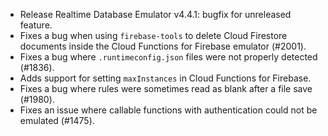 * Release Realtime Database Emulator v4.4.1: bugfix for unreleased feature.
* Fixes a bug when using `firebase-tools` to delete Cloud Firestore documents inside the Cloud Functions for Firebase emulator (#2001).
* Fixes a bug where `.runtimeconfig.json` files were not properly detected (#1836).
* Adds support for setting `maxInstances` in Cloud Functions for Firebase.
* Fixes a bug where rules were sometimes read as blank after a file save (#1980).
* Fixes an issue where callable functions with authentication could not be emulated (#1475).
